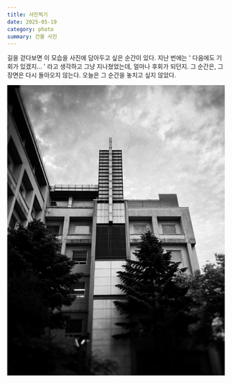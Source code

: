```yaml
---
title: 사진찍기
date: 2025-05-19
category: photo
summary: 건물 사진
---
```


<script>
    export let src;
</script>


길을 걷다보면 이 모습을 사진에 담아두고 싶은 순간이 있다. 지난 번에는 ' 다음에도 기회가 있겠지... ' 라고 생각하고 그냥 지나쳤었는데, 얼마나 후회가 되던지. 그 순간은, 그 장면은 다시 돌아오지 않는다. 오늘은 그 순간을 놓치고 싶지 않았다.

<img 
    src="/images/2025/250519_takingpicture.jpeg" 
    alt="takingpicture" 
    class="post-vertical"
    loading="lazy"
/>
